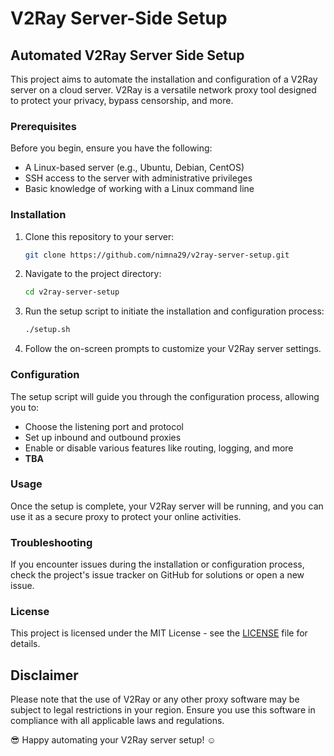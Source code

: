 # V2Ray Server-Side Setup

## Automated V2Ray Server Side Setup

This project aims to automate the installation and configuration of a V2Ray server on a cloud server. V2Ray is a versatile network proxy tool designed to protect your privacy, bypass censorship, and more.

### Prerequisites

Before you begin, ensure you have the following:

- A Linux-based server (e.g., Ubuntu, Debian, CentOS)
- SSH access to the server with administrative privileges
- Basic knowledge of working with a Linux command line

### Installation

1. Clone this repository to your server:
   ```bash
   git clone https://github.com/nimna29/v2ray-server-setup.git
   ```

2. Navigate to the project directory:
   ```bash
   cd v2ray-server-setup
   ```

3. Run the setup script to initiate the installation and configuration process:
   ```bash
   ./setup.sh
   ```

4. Follow the on-screen prompts to customize your V2Ray server settings.

### Configuration

The setup script will guide you through the configuration process, allowing you to:

- Choose the listening port and protocol
- Set up inbound and outbound proxies
- Enable or disable various features like routing, logging, and more
- **TBA**

### Usage

Once the setup is complete, your V2Ray server will be running, and you can use it as a secure proxy to protect your online activities.

### Troubleshooting

If you encounter issues during the installation or configuration process, check the project's issue tracker on GitHub for solutions or open a new issue.

### License

This project is licensed under the MIT License - see the [LICENSE](LICENSE) file for details.

## Disclaimer

Please note that the use of V2Ray or any other proxy software may be subject to legal restrictions in your region. Ensure you use this software in compliance with all applicable laws and regulations.

😎 Happy automating your V2Ray server setup! ☺️
